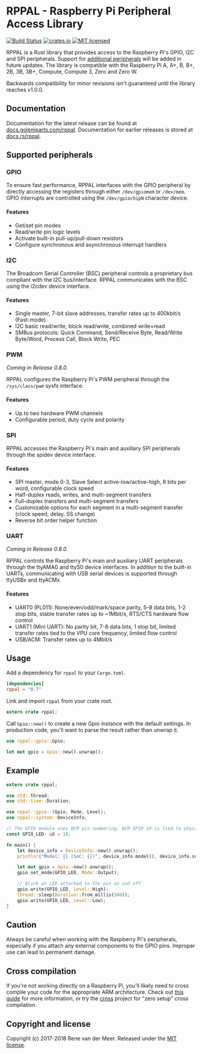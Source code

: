 # RPPAL - Raspberry Pi Peripheral Access Library

[![Build Status](https://travis-ci.org/golemparts/rppal.svg?branch=master)](https://travis-ci.org/golemparts/rppal)
[![crates.io](https://meritbadge.herokuapp.com/rppal)](https://crates.io/crates/rppal)
[![MIT licensed](https://img.shields.io/badge/license-MIT-blue.svg)](LICENSE)

RPPAL is a Rust library that provides access to the Raspberry Pi's GPIO, I2C and SPI peripherals. Support for [additional peripherals](https://github.com/golemparts/rppal/projects/1) will be added in future updates. The library is compatible with the Raspberry Pi A, A+, B, B+, 2B, 3B, 3B+, Compute, Compute 3, Zero and Zero W.

Backwards compatibility for minor revisions isn't guaranteed until the library reaches v1.0.0.

## Documentation

Documentation for the latest release can be found at [docs.golemparts.com/rppal](https://docs.golemparts.com/rppal). Documentation for earlier releases is stored at [docs.rs/rppal](https://docs.rs/rppal).

## Supported peripherals

### GPIO

To ensure fast performance, RPPAL interfaces with the GPIO peripheral by directly accessing the registers through either `/dev/gpiomem` or `/dev/mem`. GPIO interrupts are controlled using the `/dev/gpiochipN` character device.

#### Features

* Get/set pin modes
* Read/write pin logic levels
* Activate built-in pull-up/pull-down resistors
* Configure synchronous and asynchronous interrupt handlers

### I2C

The Broadcom Serial Controller (BSC) peripheral controls a proprietary bus compliant with the I2C bus/interface. RPPAL communicates with the BSC using the i2cdev device interface.

#### Features

* Single master, 7-bit slave addresses, transfer rates up to 400kbit/s (Fast-mode)
* I2C basic read/write, block read/write, combined write+read
* SMBus protocols: Quick Command, Send/Receive Byte, Read/Write Byte/Word, Process Call, Block Write, PEC

### PWM

_Coming in Release 0.8.0._

RPPAL configures the Raspberry Pi's PWM peripheral through the `/sys/class/pwm` sysfs interface.

#### Features

* Up to two hardware PWM channels
* Configurable period, duty cycle and polarity

### SPI

RPPAL accesses the Raspberry Pi's main and auxiliary SPI peripherals through the spidev device interface.

#### Features

* SPI master, mode 0-3, Slave Select active-low/active-high, 8 bits per word, configurable clock speed
* Half-duplex reads, writes, and multi-segment transfers
* Full-duplex transfers and multi-segment transfers
* Customizable options for each segment in a multi-segment transfer (clock speed, delay, SS change)
* Reverse bit order helper function

### UART

_Coming in Release 0.8.0._

RPPAL controls the Raspberry Pi's main and auxiliary UART peripherals through the ttyAMA0 and ttyS0 device interfaces.
In addition to the built-in UARTs, communicating with USB serial devices is supported through ttyUSBx and ttyACMx.

#### Features

* UART0 (PL011): None/even/odd/mark/space parity, 5-8 data bits, 1-2 stop bits, stable transfer rates up to ~1Mbit/s, RTS/CTS hardware flow control
* UART1 (Mini UART): No parity bit, 7-8 data bits, 1 stop bit, limited transfer rates tied to the VPU core frequency, limited flow control
* USB/ACM: Transfer rates up to 4Mbit/s

## Usage

Add a dependency for `rppal` to your `Cargo.toml`.

```toml
[dependencies]
rppal = "0.7"
```

Link and import `rppal` from your crate root.

```rust
extern crate rppal;
```

Call `Gpio::new()` to create a new Gpio instance with the default settings. In production code, you'll want to parse the result rather than unwrap it.

```rust
use rppal::gpio::Gpio;

let mut gpio = Gpio::new().unwrap();
```

## Example

```rust
extern crate rppal;

use std::thread;
use std::time::Duration;

use rppal::gpio::{Gpio, Mode, Level};
use rppal::system::DeviceInfo;

// The GPIO module uses BCM pin numbering. BCM GPIO 18 is tied to physical pin 12.
const GPIO_LED: u8 = 18;

fn main() {
    let device_info = DeviceInfo::new().unwrap();
    println!("Model: {} (SoC: {})", device_info.model(), device_info.soc());

    let mut gpio = Gpio::new().unwrap();
    gpio.set_mode(GPIO_LED, Mode::Output);

    // Blink an LED attached to the pin on and off
    gpio.write(GPIO_LED, Level::High);
    thread::sleep(Duration::from_millis(500));
    gpio.write(GPIO_LED, Level::Low);
}
```

## Caution

Always be careful when working with the Raspberry Pi's peripherals, especially if you attach any external components to the GPIO pins. Improper use can lead to permanent damage.

## Cross compilation

If you're not working directly on a Raspberry Pi, you'll likely need to cross compile your code for the appropriate ARM architecture. Check out [this guide](https://github.com/japaric/rust-cross) for more information, or try the [cross](https://github.com/japaric/cross) project for "zero setup" cross compilation.

## Copyright and license

Copyright (c) 2017-2018 Rene van der Meer. Released under the [MIT license](LICENSE).
